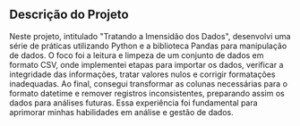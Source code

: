 ## Descrição do Projeto

Neste projeto, intitulado "Tratando a Imensidão dos Dados", desenvolvi uma série de práticas utilizando Python e a biblioteca Pandas para manipulação de dados. O foco foi a leitura e limpeza de um conjunto de dados em formato CSV, onde implementei etapas para importar os dados, verificar a integridade das informações, tratar valores nulos e corrigir formatações inadequadas. Ao final, consegui transformar as colunas necessárias para o formato datetime e remover registros inconsistentes, preparando assim os dados para análises futuras. Essa experiência foi fundamental para aprimorar minhas habilidades em análise e gestão de dados.
